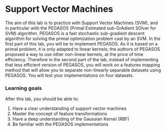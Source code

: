 # Support Vector Machines

 The aim of this lab is to practice with Support Vector Machines (SVM), and in particular with the PEGASOS (Primal Estimated sub-GrAdient SOlver for SVM) algorithm. PEGASOS is a fast stochastic sub-gradient descent algorithm for solving the primal optimization problem cast by an SVM. In the first part of this lab, you will be to implement PEGASOS. As it is based on a primal problem, it is only adapted to linear kernels; the authors of PEGASOS proposed a way to use other non-linear kernels, at the price of time efficiency. Therefore in the second part of the lab, instead of implementing that less efficient version of PEGASOS, you will work on a features mapping method that will allow you to separate non-linearly separable datasets using PEGASOS. You will test your implementations on four datasets.

### Learning goals

After this lab, you should be able to:

1. Have a clear understanding of support vector machines
2. Master the concept of feature transformations
3. Have a deep understanding of the Gaussian Kernel (RBF)
4. Be familiar with the PEGASOS implementations
